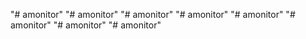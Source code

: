 "# amonitor" 
"# amonitor" 
"# amonitor" 
"# amonitor" 
"# amonitor" 
"# amonitor" 
"# amonitor" 
"# amonitor" 
